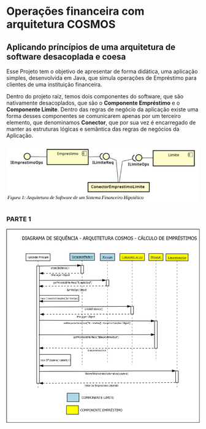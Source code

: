 # Operações financeira com arquitetura COSMOS
## Aplicando príncípios de uma arquitetura de software desacoplada e coesa


Esse Projeto tem o objetivo de apresentar de forma didática, uma aplicação simples, desenvolvida em Java, que simula operações de Empréstimo para clientes de uma instituição financeira. 

Dentro do projeto raiz, temos dois componentes do software, que são nativamente desacoplados, que são o **Componente Empréstimo** e o **Componente Limite**. Dentro das regras de negócio da aplicação existe uma forma desses componentes se comunicarem apenas por um terceiro elemento, que denominamos **Conector**, que por sua vez é encarregado de manter as estruturas lógicas e semântica das regras de negócios da Aplicação.

![](https://raw.githubusercontent.com/MaercioMamedes/cosmos-cesmac/main/docs/images/Componentes.PNG)


### PARTE 1

![](https://raw.githubusercontent.com/MaercioMamedes/cosmos-cesmac/main/docs/images/DiagramaDeSequencia.png)
